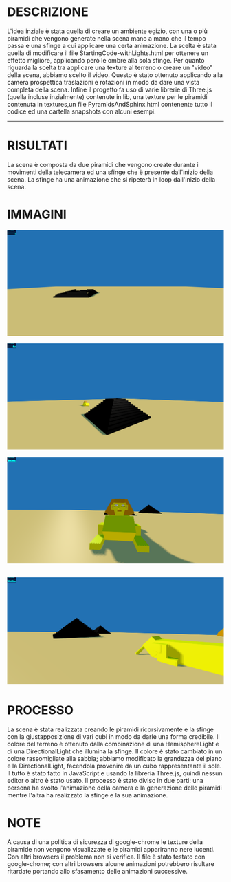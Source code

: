 <meta charset="utf-8">

# DESCRIZIONE

L'idea inziale è stata quella di creare un ambiente egizio, con una o più piramidi che vengono generate 
nella scena mano a mano che il tempo passa e una sfinge a cui applicare una certa animazione.
La scelta è stata quella di modificare il file StartingCode-withLights.html per ottenere un effetto migliore, 
applicando però le ombre alla sola sfinge. 
Per quanto riguarda la scelta tra applicare una texture al terreno o creare un "video" della scena, abbiamo scelto
il video. Questo è stato ottenuto applicando alla camera prospettica traslazioni e rotazioni in modo da dare una vista 
completa della scena.
Infine il progetto fa uso di varie librerie di Three.js (quella incluse inzialmente) contenute in lib, una texture 
per le piramidi contenuta in textures,un file PyramidsAndSphinx.html contenente tutto il codice ed una cartella snapshots con
alcuni esempi.

----------------------------------------------------------------------------------------------------------------------------

# RISULTATI

La scena è composta da due piramidi che vengono create durante i movimenti della telecamera ed una sfinge che è presente 
dall'inizio della scena. La sfinge ha una animazione che si ripeterà in loop dall'inizio della scena.

# IMMAGINI

![Example 1](snapshots/Immagine1.png)

![Example 2](snapshots/Immagine2.png)

![Example 3](snapshots/Immagine3.png)

![Example 4](snapshots/Immagine4.png)
--------------------------------------------------------------------------------------------------------------------------------

# PROCESSO

La scena è stata realizzata creando le piramidi ricorsivamente e la sfinge con la giustapposizione di vari cubi in modo da darle una 
forma credibile. Il colore del terreno è ottenuto dalla combinazione di una HemisphereLight e di una DirectionalLight che illumina la sfinge. 
Il colore è stato cambiato in un colore rassomigliate alla sabbia; abbiamo modificato la grandezza del piano e la DirectionalLight, facendola
provenire da un cubo rappresentante il sole.
Il tutto è stato fatto in JavaScript e usando la libreria Three.js, quindi nessun editor o altro è stato usato. 
Il processo è stato diviso in due parti: una persona ha svolto l'animazione della camera e la generazione delle piramidi mentre l'altra 
ha realizzato la sfinge e la sua animazione.

# NOTE

A causa di una politica di sicurezza di google-chrome le texture della piramide non vengono visualizzate e le piramidi appariranno nere lucenti.
Con altri browsers il problema non si verifica.
Il file è stato testato con google-chome; con altri browsers alcune animazioni potrebbero risultare ritardate portando allo sfasamento delle 
animazioni successive.

<!-- Markdeep: -->

 